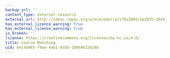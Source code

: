 ```yaml
---
backup_url: ''
content_type: external-resource
external_url: http://ideas.repec.org/a/ecm/emetrp/v70y2002i5p2025-2034.html
has_external_licence_warning: true
has_external_license_warning: true
is_broken: ''
license: https://creativecommons.org/licenses/by-nc-sa/4.0/
title: Coarse Matching
uid: 6ec4b865-f9ae-44b1-8a5b-18064632628d
---
```

